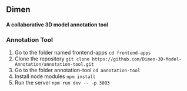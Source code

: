 ## Dimen
#### A collaborative 3D model annotation tool

### Annotation Tool

1. Go to the folder named frontend-apps
    `cd frontend-apps`
2. Clone the repository
    `git clone https://github.com/Dimen-3D-Model-Annotation/annotation-tool.git`
3. Go to the folder annotation-tool
    `cd annotation-tool`
4. Install node modules
    `npm install`
5. Run the server
    `npm run dev -- -p 3003`

